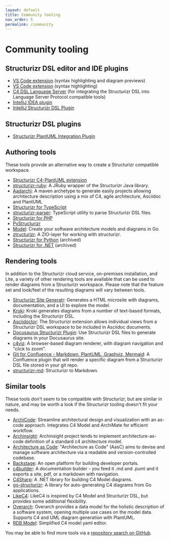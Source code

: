 ```yaml
---
layout: default
title: Community tooling
nav_order: 5
permalink: /community
---
```


# Community tooling

## Structurizr DSL editor and IDE plugins

- [VS Code extension](https://marketplace.visualstudio.com/items?itemName=systemticks.c4-dsl-extension) (syntax highlighting and diagram previews)
- [VS Code extension](https://marketplace.visualstudio.com/items?itemName=ciarant.vscode-structurizr) (syntax highlighting)
- [C4 DSL Language Server](https://gitlab.com/systemticks/c4-dsl-language-server) (for integrating the Structurizr DSL into Language Server Protocol compatible tools)
- [IntelliJ IDEA plugin](https://github.com/dirkgroot/structurizr-dsl-intellij-plugin)
- [IntelliJ Structurizr DSL Plugin](https://github.com/ambalashov/structurizr-idea-plugin)

## Structurizr DSL plugins

- [Structurizr PlantUML Integration Plugin](https://github.com/codemaximus/structurizr-plantuml)

## Authoring tools

These tools provide an alternative way to create a Structurizr compatible workspace.

- [Structurizr C4-PlantUML extension](https://github.com/chriskn/structurizr-c4puml-extension)
- [structurizr-ruby](https://github.com/Morozzzko/structurizr-ruby): A JRuby wrapper of the Structurizr Java library.
- [Aadarchi](https://github.com/Riduidel/aadarchi): A maven archetype to generate easily projects allowing architecture description using a mix of C4, agile architecture, Asciidoc and PlantUML
- [Structurizr for TypeScript](https://github.com/ChristianEder/structurizr-typescript)
- [structurizr-parser](https://github.com/gerry-rohling/structurizr-parser): TypeScript utility to parse Structurizr DSL files.
- [Structurizr for PHP](https://github.com/structurizr-php/structurizr-php)
- [PyStructurizr](https://github.com/nielsvanspauwen/pystructurizr)
- [Model](https://github.com/goadesign/model): Create your software architecture models and diagrams in Go.
- [ztructurizr](https://github.com/caesarsdigital/ztructurizr): A ZIO-layer for working with structurizr.
- [Structurizr for Python](https://github.com/Midnighter/structurizr-python) (archived)
- [Structurizr for .NET](https://github.com/structurizr/dotnet) (archived)

## Rendering tools

In addition to the Structurizr cloud service, on-premises installation, and Lite, a variety of other rendering tools
are available that can be used to render diagrams from a Structurizr workspace.
Please note that the feature set and look/feel of the resulting diagrams will vary between tools.

- [Structurizr Site Generatr](https://github.com/avisi-cloud/structurizr-site-generatr): Generates a HTML microsite with diagrams, documentation, and a UI to explore the model.
- [Kroki](https://kroki.io): Kroki generates diagrams from a number of text-based formats, including the Structurizr DSL.
- [Asciidoctor](https://docs.asciidoctor.org/diagram-extension/latest/diagram_types/structurizr/): The Structurizr extension allows individual views from a Structurizr DSL workspace to be included in Asciidoc documents.
- [Docusaurus Structurizr Plugin](https://timkolberger.github.io/docusaurus-plugin-structurizr/): Use Structurizr DSL files to generate diagrams in your Docusaurus site.
- [c4viz](https://github.com/pmorch/c4viz): A browser-based diagram renderer, with diagram navigation and "click to zoom".
- [Git for Confluence - Markdown, PlantUML, Graphviz, Mermaid](https://marketplace.atlassian.com/apps/1211675/git-for-confluence-markdown-plantuml-graphviz-mermaid): A Confluence plugin that will render a specific diagram from a Structurizr DSL file stored in your git repo.
- [structurizr-md](https://github.com/vitalegi/structurizr-md): Structurizr to Markdown.

## Similar tools

These tools don't seem to be compatible with Structurizr, but are similar in nature, and may be worth a look if
the Structurizr tooling doesn't fit your needs.

- [ArchiCode](https://github.com/tmorin/archicode): Streamline architectural design and visualization with an as-code approach. Integrates C4 Model and ArchiMate for efficient workflow.
- [Archinsight](https://github.com/lonely-lockley/archinsight): Archinsight project tends to implement architecture-as-code definition of a standard c4 architecture model.
- [Architecture as Code](https://github.com/finos-labs/architecture-as-code): "Architecture as Code" (AasC) aims to devise and manage software architecture via a readable and version-controlled codebase.
- [Backstage](https://backstage.io): An open platform for building developer portals.
- [c4builder](https://github.com/adrianvlupu/C4-Builder): A documentation builder - you feed it .md and .puml and it exports a site, pdf, or a markdown with navigation.
- [C4Sharp](https://github.com/8T4/c4sharp): A .NET library for building C4 Model diagrams.
- [go-structurizr](https://github.com/krzysztofreczek/go-structurizr): A library for auto-generating C4 diagrams from Go applications.
- [LikeC4](https://github.com/likec4/likec4): LikeC4 is inspired by C4 Model and Structurizr DSL, but provides some additional flexibility.
- [Overarch](https://github.com/soulspace-org/overarch): Overarch provides a data model for the holistic description of a software system, opening multiple use cases on the model data. Supports C4 and UML diagram generation with PlantUML.
- [RDB Model](https://github.com/RDBModel/rdbmodel.github.io): Simplified C4 model yaml editor.

You may be able to find more tools via a [repository search on GitHub](https://github.com/search?q=structurizr&type=repositories&s=updated&o=desc).